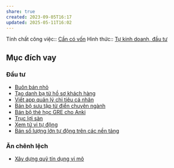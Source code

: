 ```yaml
---
share: true
created: 2023-09-05T16:17
updated: 2025-05-11T16:02
---
```

Tính chất công việc:: [Cần có vốn](../../1.%20T%C3%ADnh%20ch%E1%BA%A5t%20c%C3%B4ng%20vi%E1%BB%87c/C%E1%BA%A7n%20c%C3%B3%20v%E1%BB%91n.md)
Hình thức:: [Tự kinh doanh, đầu tư](../../2%20H%C3%ACnh%20th%E1%BB%A9c/T%E1%BB%B1%20kinh%20doanh,%20%C4%91%E1%BA%A7u%20t%C6%B0.md)

## Mục đích vay
### Đầu tư
- [Buôn bán nhỏ](./Bu%C3%B4n%20b%C3%A1n%20nh%E1%BB%8F.md)
- [Tạo danh bạ từ hồ sơ khách hàng](./B%C3%A1n%20d%E1%BB%8Bch%20v%E1%BB%A5%20ph%E1%BA%A7n%20m%E1%BB%81m%20(SaaS)/T%E1%BA%A1o%20danh%20b%E1%BA%A1%20t%E1%BB%AB%20h%E1%BB%93%20s%C6%A1%20kh%C3%A1ch%20h%C3%A0ng.md)
- [Viết app quản lý chi tiêu cá nhân](./B%C3%A1n%20d%E1%BB%8Bch%20v%E1%BB%A5%20ph%E1%BA%A7n%20m%E1%BB%81m%20(SaaS)/Vi%E1%BA%BFt%20app%20qu%E1%BA%A3n%20l%C3%BD%20chi%20ti%C3%AAu%20c%C3%A1%20nh%C3%A2n.md)
- [Bán bộ sưu tập từ điển chuyên ngành](./B%C3%A1n%20quy%E1%BB%81n%20truy%20c%E1%BA%ADp%20d%E1%BB%AF%20li%E1%BB%87u/B%C3%A1n%20b%E1%BB%99%20s%C6%B0u%20t%E1%BA%ADp%20t%E1%BB%AB%20%C4%91i%E1%BB%83n%20chuy%C3%AAn%20ng%C3%A0nh.md)
- [Bán bộ thẻ học GRE cho Anki](./B%C3%A1n%20quy%E1%BB%81n%20truy%20c%E1%BA%ADp%20d%E1%BB%AF%20li%E1%BB%87u/B%C3%A1n%20b%E1%BB%99%20th%E1%BA%BB%20h%E1%BB%8Dc%20GRE%20cho%20Anki.md)
- [Trục lợi sàn](./Tr%E1%BB%A5c%20l%E1%BB%A3i%20s%C3%A0n.md)
- [Xem tử vi tự động](./Xem%20t%E1%BB%AD%20vi%20t%E1%BB%B1%20%C4%91%E1%BB%99ng.md)
- [Bán số lượng lớn tự động trên các nền tảng](./B%C3%A1n%20s%E1%BB%91%20l%C6%B0%E1%BB%A3ng%20l%E1%BB%9Bn%20t%E1%BB%B1%20%C4%91%E1%BB%99ng%20tr%C3%AAn%20c%C3%A1c%20n%E1%BB%81n%20t%E1%BA%A3ng.md)


### Ăn chênh lệch
- [Xây dựng quỹ tín dụng vi mô](../../../../%F0%9F%93%90D%E1%BB%B1%20%C3%A1n/Gi%C3%BAp%20nhau%20tho%C3%A1t%20n%E1%BB%A3/Qu%E1%BB%B9%20t%C3%ADn%20d%E1%BB%A5ng%20Qu%E1%BA%A3%20C%E1%BA%A7u.md)
